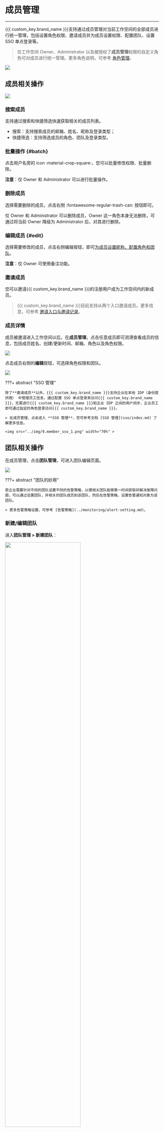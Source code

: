 # 成员管理
---

{{{ custom_key.brand_name }}}支持通过成员管理对当前工作空间的全部成员进行统一管理，包括设置角色权限、邀请成员并为成员设置权限、配置团队、设置 SSO 单点登录等。

> 仅工作空间 Owner、Administrator 以及被授权了**成员管理**权限的自定义角色可对成员进行统一管理。更多角色说明，可参考 [角色管理](role-management.md)。

![](img/8.member_10.png)

## 成员相关操作

![](img/8.member_3.png)

### 搜索成员

支持通过搜索和快捷筛选快速获取相关的成员列表。

- 搜索：支持搜索成员的邮箱、姓名、昵称及登录类型；    
- 快捷筛选：支持筛选成员的角色、团队及登录类型。

### 批量操作 {#batch}

点击用户名旁的 icon :material-crop-square:，您可以批量修改权限、批量删除。

**注意**：仅 Owner 和 Administrator 可以进行批量操作。


### 删除成员
     
选择需要删除的成员，点击右侧 :fontawesome-regular-trash-can: 按钮即可。  

仅 Owner 和 Administrator 可以删除成员，Owner 这一角色本身无法删除，可通过将当前 Owner 降级为 Administrator 后，对其进行删除。

### 编辑成员 {#edit}

选择需要修改的成员，点击右侧编辑按钮，即可<u>为成员设置昵称、配置角色和团队</u>。

**注意**：仅 Owner 可使用备注功能。

### 邀请成员

您可以邀请{{{ custom_key.brand_name }}}的注册用户成为工作空间内的新成员。

> {{{ custom_key.brand_name }}}目前支持从两个入口邀请成员。更多信息，可参考 [邀请入口与邀请记录](./invite-member.md)。

### 成员详情

成员被邀请进入工作空间以后，在**成员管理**，点击任意成员即可测滑查看成员的信息，包括成员姓名、创建/更新时间、邮箱、角色以及角色权限。

![](img/8.member_7.png)

点击成员右侧的**编辑**按钮，可选择角色权限和团队。

![](img/8.member_8.png)

???+ abstract "SSO 管理"

    除了**邀请成员**以外，{{{ custom_key.brand_name }}}支持企业在本地 IDP（身份提供商） 中管理员工信息，通过配置 SSO 单点登录来访问{{{ custom_key.brand_name }}}，无需进行{{{ custom_key.brand_name }}}和企业 IDP 之间的用户同步，企业员工即可通过指定的角色登录访问{{{ custom_key.brand_name }}}。

    > 在成员管理，点击进入 **SSO 管理**，您可参考文档 [SSO 管理](sso/index.md) 了解更多信息。

    <img src="../img/9.member_sso_1.png" width="70%" >

## 团队相关操作

在成员管理，点击**团队管理**，可进入团队编辑页面。

![](img/8.member_9.png)

???+ abstract "团队的妙用"

    若企业需要针对不同的团队设置不同的告警策略，以便相关团队能够第一时间获取并解决故障问题，可以通过设置团队，并相关的团队成员到该团队，然后在告警策略，设置告警通知对象为该团队。

    > 更多告警策略设置，可参考 [告警策略](../monitoring/alert-setting.md)。

### 新建/编辑团队

进入**团队管理 > 新建团队**：

<img src="../img/1-member-3.png" width="70%" >

自定义团队名称；在左侧待添加列表里，显示所有不在这个团队内的成员，您可以点击搜索框搜索代添加成员。勾选该成员，点击**确定**后即可该成员添加至右侧**成员列表**。

<img src="../img/1-member-4.png" width="70%" >


**注意**：在进行添加成员操作时会验证团队名称是否重复，重名则无法保存。

### 删除团队

轻触一行团队，右侧显示 :fontawesome-regular-trash-can: ，点击后显示二次确认弹窗；

点击**确定**，即可删除该团队：

<img src="../img/1-member-2.png" width="60%" >

### 应用场景

您可以在**监控**的**告警策略管理**和**通知对象管理**中应用已新建的团队。

:material-numeric-1-circle-outline: 在您新建告警配置时，支持在**告警通知对象**中选择已新建的团队。

<img src="../img/1-member-management-1.png" width="60%" >

:material-numeric-2-circle-outline: 在您新建通知对象时，支持在短信和邮件组选择已新建的团队。

<img src="../img/1-member-management-2.png" width="60%" >